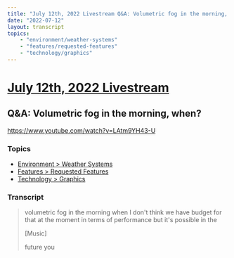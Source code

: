 ```yaml
---
title: "July 12th, 2022 Livestream Q&A: Volumetric fog in the morning, when?"
date: "2022-07-12"
layout: transcript
topics:
    - "environment/weather-systems"
    - "features/requested-features"
    - "technology/graphics"
---
```

# [July 12th, 2022 Livestream](../2022-07-12.md)
## Q&A: Volumetric fog in the morning, when?
https://www.youtube.com/watch?v=LAtm9YH43-U

### Topics
* [Environment > Weather Systems](../topics/environment/weather-systems.md)
* [Features > Requested Features](../topics/features/requested-features.md)
* [Technology > Graphics](../topics/technology/graphics.md)

### Transcript

> volumetric fog in the morning when I don't think we have budget for that at the moment in terms of performance but it's possible in the
>
> [Music]
>
> future you
